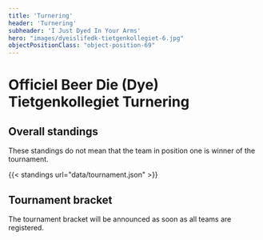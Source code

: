 ```yaml
---
title: 'Turnering'
header: 'Turnering'
subheader: 'I Just Dyed In Your Arms'
hero: "images/dyeislifedk-tietgenkollegiet-6.jpg"
objectPositionClass: "object-position-69"
---
```


# Officiel Beer Die (Dye) Tietgenkollegiet Turnering

## Overall standings

These standings do not mean that the team in position one is winner of the tournament.

{{< standings url="data/tournament.json" >}}

## Tournament bracket

The tournament bracket will be announced as soon as all teams are registered.

<!-- {{< bracket url="data/tournament.json" >}} -->
